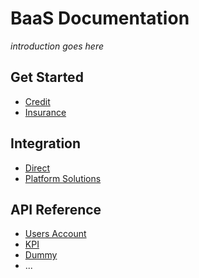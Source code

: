 # BaaS Documentation

_introduction goes here_

## Get Started

* [Credit](get-started/credit.md)
* [Insurance](get-started/insurance.md)

## Integration

* [Direct](integration-guides/direct.md)
* [Platform Solutions](integration-guides/platform-solutions.md)

## API Reference

* [Users Account](api-reference/users-account.md)
* [KPI](api-reference/kpi.md)
* [Dummy](api-reference/dummy.md)
* ...